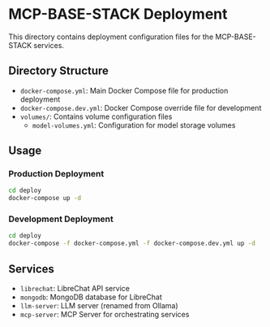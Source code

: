 # MCP-BASE-STACK Deployment

This directory contains deployment configuration files for the MCP-BASE-STACK services.

## Directory Structure

- `docker-compose.yml`: Main Docker Compose file for production deployment
- `docker-compose.dev.yml`: Docker Compose override file for development
- `volumes/`: Contains volume configuration files
  - `model-volumes.yml`: Configuration for model storage volumes

## Usage

### Production Deployment

```bash
cd deploy
docker-compose up -d
```

### Development Deployment

```bash
cd deploy
docker-compose -f docker-compose.yml -f docker-compose.dev.yml up -d
```

## Services

- `librechat`: LibreChat API service
- `mongodb`: MongoDB database for LibreChat
- `llm-server`: LLM server (renamed from Ollama)
- `mcp-server`: MCP Server for orchestrating services